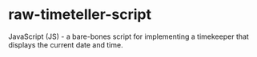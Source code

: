 raw-timeteller-script
=====================

JavaScript (JS) - a bare-bones script for implementing a timekeeper that displays the current date and time.
